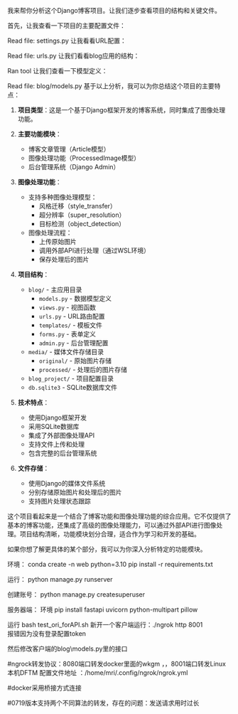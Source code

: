 我来帮你分析这个Django博客项目。让我们逐步查看项目的结构和关键文件。

首先，让我查看一下项目的主要配置文件：


Read file: settings.py
让我看看URL配置：


Read file: urls.py
让我们看看blog应用的结构：


Ran tool
让我们查看一下模型定义：


Read file: blog/models.py
基于以上分析，我可以为你总结这个项目的主要特点：

1. **项目类型**：这是一个基于Django框架开发的博客系统，同时集成了图像处理功能。

2. **主要功能模块**：
   - 博客文章管理（Article模型）
   - 图像处理功能（ProcessedImage模型）
   - 后台管理系统（Django Admin）

3. **图像处理功能**：
   - 支持多种图像处理模型：
     - 风格迁移（style_transfer）
     - 超分辨率（super_resolution）
     - 目标检测（object_detection）
   - 图像处理流程：
     - 上传原始图片
     - 调用外部API进行处理（通过WSL环境）
     - 保存处理后的图片

4. **项目结构**：
   - `blog/` - 主应用目录
     - `models.py` - 数据模型定义
     - `views.py` - 视图函数
     - `urls.py` - URL路由配置
     - `templates/` - 模板文件
     - `forms.py` - 表单定义
     - `admin.py` - 后台管理配置
   - `media/` - 媒体文件存储目录
     - `original/` - 原始图片存储
     - `processed/` - 处理后的图片存储
   - `blog_project/` - 项目配置目录
   - `db.sqlite3` - SQLite数据库文件

5. **技术特点**：
   - 使用Django框架开发
   - 采用SQLite数据库
   - 集成了外部图像处理API
   - 支持文件上传和处理
   - 包含完整的后台管理系统

6. **文件存储**：
   - 使用Django的媒体文件系统
   - 分别存储原始图片和处理后的图片
   - 支持图片处理状态跟踪

这个项目看起来是一个结合了博客功能和图像处理功能的综合应用。它不仅提供了基本的博客功能，还集成了高级的图像处理能力，可以通过外部API进行图像处理。项目结构清晰，功能模块划分合理，适合作为学习和开发的基础。

如果你想了解更具体的某个部分，我可以为你深入分析特定的功能模块。




环境：
conda create -n web python=3.10
pip install -r requirements.txt

运行：
python manage.py runserver

创建账号：
python manage.py createsuperuser


服务器端：
环境
pip install fastapi uvicorn python-multipart pillow

运行
bash test_ori_forAPI.sh
新开一个客户端运行：./ngrok http 8001  
报错因为没有登录配置token

<!-- 这个错误是因为您需要先注册 ngrok 账号并配置 authtoken。让我帮您完成这个设置：
注册 ngrok 账号：
访问 https://dashboard.ngrok.com/signup
使用邮箱注册一个免费账号
获取 authtoken：
登录后访问 https://dashboard.ngrok.com/get-started/your-authtoken
您会看到一个类似这样的 token：2xxxxxxxxxxxxxxxxxxxxxxxxxxxxxxxxxxxxxxxxxxxxxxxxxxxxxxxxxxxxxxx
配置 authtoken：
在终端中运行以下命令（替换 YOUR_AUTH_TOKEN 为您的实际 token）：
Apply to readme.md
Run
   ./ngrok config add-authtoken YOUR_AUTH_TOKEN
验证配置：
Apply to readme.md
Run
   ./ngrok config check
重新启动 ngrok：
Apply to readme.md
Run
   ./ngrok http 8001
现在应该就能正常启动 ngrok 了。启动后，您会看到类似这样的界面： -->


然后修改客户端的blog\models.py里的接口





#ngrock转发协议：8080端口转发docker里面的wkgm ，，8001端口转发Linux本机DFTM
配置文件地址  ：/home/mri/.config/ngrok/ngrok.yml

#docker采用桥接方式连接

#0719版本支持两个不同算法的转发，存在的问题：发送请求用时过长